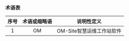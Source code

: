 ### 术语表
| 序号         | 术语或缩略语    |  说明性定义  |
| :--------:  | :-----:  | :-: |
| 1           | OM      |   OM-Site智慧运维工作站软件    |
